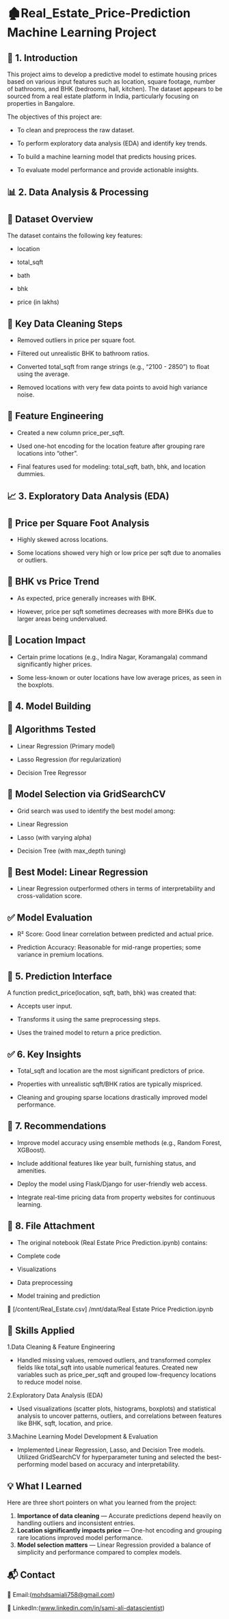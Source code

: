 # 🏚️Real_Estate_Price-Prediction Machine Learning Project
## 📌 1. Introduction
This project aims to develop a predictive model to estimate housing prices based on various input features such as location, square footage, number of bathrooms, and BHK (bedrooms, hall, kitchen). The dataset appears to be sourced from a real estate platform in India, particularly focusing on properties in Bangalore.

The objectives of this project are:
- To clean and preprocess the raw dataset.

- To perform exploratory data analysis (EDA) and identify key trends.

- To build a machine learning model that predicts housing prices.

- To evaluate model performance and provide actionable insights.

## 📊 2. Data Analysis & Processing
## 🔹 Dataset Overview
The dataset contains the following key features:

- location

- total_sqft

- bath

- bhk

- price (in lakhs)

## 🔹 Key Data Cleaning Steps
- Removed outliers in price per square foot.

- Filtered out unrealistic BHK to bathroom ratios.

- Converted total_sqft from range strings (e.g., “2100 - 2850”) to float using the average.

- Removed locations with very few data points to avoid high variance noise.

## 🔹 Feature Engineering
- Created a new column price_per_sqft.

- Used one-hot encoding for the location feature after grouping rare locations into “other”.

- Final features used for modeling: total_sqft, bath, bhk, and location dummies.

## 📈 3. Exploratory Data Analysis (EDA)
## 🔹 Price per Square Foot Analysis
- Highly skewed across locations.

- Some locations showed very high or low price per sqft due to anomalies or outliers.

## 🔹 BHK vs Price Trend
- As expected, price generally increases with BHK.

-  However, price per sqft sometimes decreases with more BHKs due to larger areas being undervalued.

## 🔹 Location Impact
- Certain prime locations (e.g., Indira Nagar, Koramangala) command significantly higher prices.

- Some less-known or outer locations have low average prices, as seen in the boxplots.

## 🤖 4. Model Building
## 🔹 Algorithms Tested
- Linear Regression (Primary model)

- Lasso Regression (for regularization)

- Decision Tree Regressor

## 🔹 Model Selection via GridSearchCV
- Grid search was used to identify the best model among:

- Linear Regression

- Lasso (with varying alpha)

- Decision Tree (with max_depth tuning)

 ## 🔹 Best Model: Linear Regression
- Linear Regression outperformed others in terms of interpretability and cross-validation score.

## ✅ Model Evaluation
- R² Score: Good linear correlation between predicted and actual price.

- Prediction Accuracy: Reasonable for mid-range properties; some variance in premium locations.

## 🧠 5. Prediction Interface
A function predict_price(location, sqft, bath, bhk) was created that:

- Accepts user input.

- Transforms it using the same preprocessing steps.

- Uses the trained model to return a price prediction.

## ✅ 6. Key Insights
- Total_sqft and location are the most significant predictors of price.

- Properties with unrealistic sqft/BHK ratios are typically mispriced.

- Cleaning and grouping sparse locations drastically improved model performance.

## 📌 7. Recommendations
- Improve model accuracy using ensemble methods (e.g., Random Forest, XGBoost).

- Include additional features like year built, furnishing status, and amenities.

- Deploy the model using Flask/Django for user-friendly web access.

- Integrate real-time pricing data from property websites for continuous learning.

## 📎 8. File Attachment
- The original notebook (Real Estate Price Prediction.ipynb) contains:

- Complete code

- Visualizations

- Data preprocessing

- Model training and prediction

📁 [/content/Real_Estate.csv] /mnt/data/Real Estate Price Prediction.ipynb

## 🚀 Skills Applied
1.Data Cleaning & Feature Engineering

- Handled missing values, removed outliers, and transformed complex fields like total_sqft into usable numerical features. Created new variables such as price_per_sqft and grouped low-frequency locations to reduce model noise.

2.Exploratory Data Analysis (EDA)

- Used visualizations (scatter plots, histograms, boxplots) and statistical analysis to uncover patterns, outliers, and correlations between features like BHK, sqft, location, and price.

3.Machine Learning Model Development & Evaluation

- Implemented Linear Regression, Lasso, and Decision Tree models. Utilized GridSearchCV for hyperparameter tuning and selected the best-performing model based on accuracy and interpretability.

## 💡 What I Learned
Here are three short pointers on what you learned from the project:

1. **Importance of data cleaning** — Accurate predictions depend heavily on handling outliers and inconsistent entries.
2. **Location significantly impacts price** — One-hot encoding and grouping rare locations improved model performance.
3. **Model selection matters** — Linear Regression provided a balance of simplicity and performance compared to complex models.

## 📬 Contact

📧 Email:(mohdsamiali758@gmail.com)

🔗 LinkedIn:(www.linkedin.com/in/sami-ali-datascientist)
